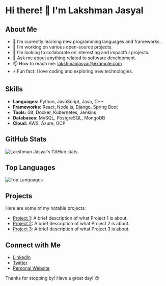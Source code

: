# Hi there! 👋 I'm Lakshman Jasyal

## About Me

- 🌱 I’m currently learning new programming languages and frameworks.
- 🔭 I’m working on various open-source projects.
- 👯 I’m looking to collaborate on interesting and impactful projects.
- 💬 Ask me about anything related to software development.
- 📫 How to reach me: [lakshmanjasyal@example.com](mailto:lakshmanjasyal@example.com)
- ⚡ Fun fact: I love coding and exploring new technologies.

## Skills

- **Languages:** Python, JavaScript, Java, C++
- **Frameworks:** React, Node.js, Django, Spring Boot
- **Tools:** Git, Docker, Kubernetes, Jenkins
- **Databases:** MySQL, PostgreSQL, MongoDB
- **Cloud:** AWS, Azure, GCP

## GitHub Stats

![Lakshman Jasyal's GitHub stats](https://github-readme-stats.vercel.app/api?username=lakshmanjasyal&show_icons=true&theme=radical)

## Top Languages

![Top Languages](https://github-readme-stats.vercel.app/api/top-langs/?username=lakshmanjasyal&layout=compact&theme=radical)

## Projects

Here are some of my notable projects:

- [Project 1](https://github.com/lakshmanjasyal/project1): A brief description of what Project 1 is about.
- [Project 2](https://github.com/lakshmanjasyal/project2): A brief description of what Project 2 is about.
- [Project 3](https://github.com/lakshmanjasyal/project3): A brief description of what Project 3 is about.

## Connect with Me

- [LinkedIn](https://www.linkedin.com/in/lakshmanjasyal)
- [Twitter](https://twitter.com/lakshmanjasyal)
- [Personal Website](https://lakshmanjasyal.com)

Thanks for stopping by! Have a great day! 😊
